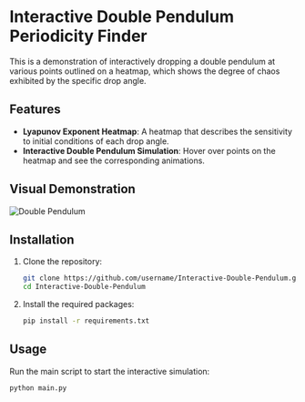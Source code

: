 # Interactive Double Pendulum Periodicity Finder

This is a demonstration of interactively dropping a double pendulum at various points outlined on a heatmap, which shows the degree of chaos exhibited by the specific drop angle.

## Features
- **Lyapunov Exponent Heatmap**: A heatmap that describes the sensitivity to initial conditions of each drop angle.
- **Interactive Double Pendulum Simulation**: Hover over points on the heatmap and see the corresponding animations.

## Visual Demonstration
![Double Pendulum](path/to/your/image.gif)

## Installation

1. Clone the repository:
    ```bash
    git clone https://github.com/username/Interactive-Double-Pendulum.git
    cd Interactive-Double-Pendulum
    ```

2. Install the required packages:
    ```bash
    pip install -r requirements.txt
    ```

## Usage

Run the main script to start the interactive simulation:
```bash
python main.py
